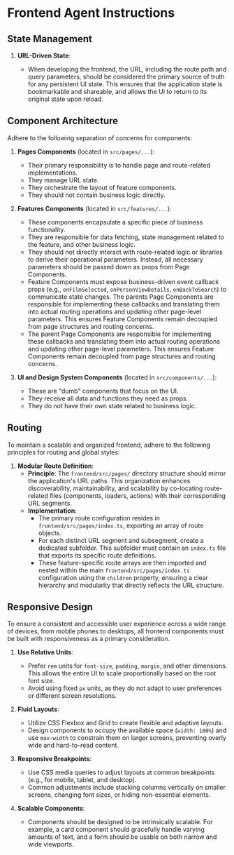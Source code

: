 # Frontend Agent Instructions

## State Management

1.  **URL-Driven State**:

    - When developing the frontend, the URL, including the route path and query parameters, should be considered the primary source of truth for any persistent UI state. This ensures that the application state is bookmarkable and shareable, and allows the UI to return to its original state upon reload.

## Component Architecture

Adhere to the following separation of concerns for components:

1.  **Pages Components** (located in `src/pages/...`):

    - Their primary responsibility is to handle page and route-related implementations.
    - They manage URL state.
    - They orchestrate the layout of feature components.
    - They should not contain business logic directly.

2.  **Features Components** (located in `src/features/...`):

    - These components encapsulate a specific piece of business functionality.
    - They are responsible for data fetching, state management related to the feature, and other business logic.
    - They should not directly interact with route-related logic or libraries to derive their operational parameters. Instead, all necessary parameters should be passed down as props from Page Components.
    - Feature Components must expose business-driven event callback props (e.g., `onFilmSelected`, `onPersonViewDetails`, `onBackToSearch`) to communicate state changes. The parents Page Components are responsible for implementing these callbacks and translating them into actual routing operations and updating other page-level parameters. This ensures Feature Components remain decoupled from page structures and routing concerns.
    - The parent Page Components are responsible for implementing these callbacks and translating them into actual routing operations and updating other page-level parameters. This ensures Feature Components remain decoupled from page structures and routing concerns.

3.  **UI and Design System Components** (located in `src/components/...`):
    - These are "dumb" components that focus on the UI.
    - They receive all data and functions they need as props.
    - They do not have their own state related to business logic.

## Routing

To maintain a scalable and organized frontend, adhere to the following principles for routing and global styles:

1.  **Modular Route Definition**:
    - **Principle**: The `frontend/src/pages/` directory structure should mirror the application's URL paths. This organization enhances discoverability, maintainability, and scalability by co-locating route-related files (components, loaders, actions) with their corresponding URL segments.
    - **Implementation**:
      - The primary route configuration resides in `frontend/src/pages/index.ts`, exporting an array of route objects.
      - For each distinct URL segment and subsegment, create a dedicated subfolder. This subfolder must contain an `index.ts` file that exports its specific route definitions.
      - These feature-specific route arrays are then imported and nested within the main `frontend/src/pages/index.ts` configuration using the `children` property, ensuring a clear hierarchy and modularity that directly reflects the URL structure.

## Responsive Design

To ensure a consistent and accessible user experience across a wide range of devices, from mobile phones to desktops, all frontend components must be built with responsiveness as a primary consideration.

1.  **Use Relative Units**:

    - Prefer `rem` units for `font-size`, `padding`, `margin`, and other dimensions. This allows the entire UI to scale proportionally based on the root font size.
    - Avoid using fixed `px` units, as they do not adapt to user preferences or different screen resolutions.

2.  **Fluid Layouts**:

    - Utilize CSS Flexbox and Grid to create flexible and adaptive layouts.
    - Design components to occupy the available space (`width: 100%`) and use `max-width` to constrain them on larger screens, preventing overly wide and hard-to-read content.

3.  **Responsive Breakpoints**:

    - Use CSS media queries to adjust layouts at common breakpoints (e.g., for mobile, tablet, and desktop).
    - Common adjustments include stacking columns vertically on smaller screens, changing font sizes, or hiding non-essential elements.

4.  **Scalable Components**:
    - Components should be designed to be intrinsically scalable. For example, a card component should gracefully handle varying amounts of text, and a form should be usable on both narrow and wide viewports.
